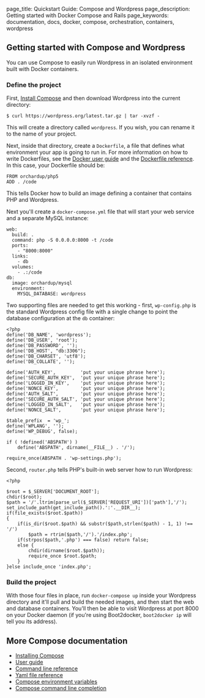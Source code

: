 page_title: Quickstart Guide: Compose and Wordpress
page_description: Getting started with Docker Compose and Rails
page_keywords: documentation, docs,  docker, compose, orchestration, containers,
wordpress

## Getting started with Compose and Wordpress

You can use Compose to easily run Wordpress in an isolated environment built
with Docker containers. 

### Define the project

First, [Install Compose](install.md) and then download Wordpress into the
current directory:

    $ curl https://wordpress.org/latest.tar.gz | tar -xvzf -

This will create a directory called `wordpress`. If you wish, you can rename it
to the name of your project.

Next, inside that directory, create a `Dockerfile`, a file that defines what
environment your app is going to run in. For more information on how to write
Dockerfiles, see the
[Docker user guide](https://docs.docker.com/userguide/dockerimages/#building-an-image-from-a-dockerfile) and the
[Dockerfile reference](http://docs.docker.com/reference/builder/). In this case,
your Dockerfile should be:

```
FROM orchardup/php5
ADD . /code
```

This tells Docker how to build an image defining a container that contains PHP
and Wordpress. 

Next you'll create a `docker-compose.yml` file that will start your web service
and a separate MySQL instance:

```
web:
  build: .
  command: php -S 0.0.0.0:8000 -t /code
  ports:
    - "8000:8000"
  links:
    - db
  volumes:
    - .:/code
db:
  image: orchardup/mysql
  environment:
    MYSQL_DATABASE: wordpress
```

Two supporting files are needed to get this working - first, `wp-config.php` is
the standard Wordpress config file with a single change to point the database
configuration at the `db` container:

```
<?php
define('DB_NAME', 'wordpress');
define('DB_USER', 'root');
define('DB_PASSWORD', '');
define('DB_HOST', "db:3306");
define('DB_CHARSET', 'utf8');
define('DB_COLLATE', '');

define('AUTH_KEY',         'put your unique phrase here');
define('SECURE_AUTH_KEY',  'put your unique phrase here');
define('LOGGED_IN_KEY',    'put your unique phrase here');
define('NONCE_KEY',        'put your unique phrase here');
define('AUTH_SALT',        'put your unique phrase here');
define('SECURE_AUTH_SALT', 'put your unique phrase here');
define('LOGGED_IN_SALT',   'put your unique phrase here');
define('NONCE_SALT',       'put your unique phrase here');

$table_prefix  = 'wp_';
define('WPLANG', '');
define('WP_DEBUG', false);

if ( !defined('ABSPATH') )
    define('ABSPATH', dirname(__FILE__) . '/');

require_once(ABSPATH . 'wp-settings.php');
```

Second, `router.php` tells PHP's built-in web server how to run Wordpress:

```
<?php

$root = $_SERVER['DOCUMENT_ROOT'];
chdir($root);
$path = '/'.ltrim(parse_url($_SERVER['REQUEST_URI'])['path'],'/');
set_include_path(get_include_path().':'.__DIR__);
if(file_exists($root.$path))
{
    if(is_dir($root.$path) && substr($path,strlen($path) - 1, 1) !== '/')
        $path = rtrim($path,'/').'/index.php';
    if(strpos($path,'.php') === false) return false;
    else {
        chdir(dirname($root.$path));
        require_once $root.$path;
    }
}else include_once 'index.php';
```
### Build the project

With those four files in place, run `docker-compose up` inside your Wordpress
directory and it'll pull and build the needed images, and then start the web and
database containers. You'll then be able to visit Wordpress at port 8000 on your
Docker daemon (if you're using Boot2docker, `boot2docker ip` will tell you its
address).

## More Compose documentation

- [Installing Compose](install.md)
- [User guide](index.md)
- [Command line reference](cli.md)
- [Yaml file reference](yml.md)
- [Compose environment variables](env.md)
- [Compose command line completion](completion.md)
